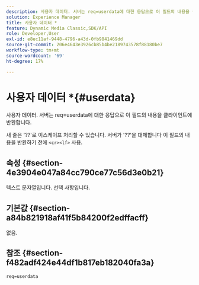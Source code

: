 ```yaml
---
description: 사용자 데이터. 서버는 req=userdata에 대한 응답으로 이 필드의 내용을 클라이언트에 반환합니다.
solution: Experience Manager
title: 사용자 데이터 *
feature: Dynamic Media Classic,SDK/API
role: Developer,User
exl-id: e8ec11af-9448-4796-a43d-0fb9841469dd
source-git-commit: 206e4643e3926cb85b4be2189743578f88180be7
workflow-type: tm+mt
source-wordcount: '69'
ht-degree: 17%

---
```


# 사용자 데이터 *{#userdata}

사용자 데이터. 서버는 req=userdata에 대한 응답으로 이 필드의 내용을 클라이언트에 반환합니다.

새 줄은 &#39;??&#39;로 이스케이프 처리할 수 있습니다. 서버가 &#39;??&#39;을 대체합니다 이 필드의 내용을 반환하기 전에 `<cr><lf>` 사용.

## 속성 {#section-4e3904e047a84cc790ce77c56d3e0b21}

텍스트 문자열입니다. 선택 사항입니다.

## 기본값 {#section-a84b821918af41f5b84200f2edffacff}

없음.

## 참조 {#section-f482adf424e44df1b817eb182040fa3a}

`req=userdata`
